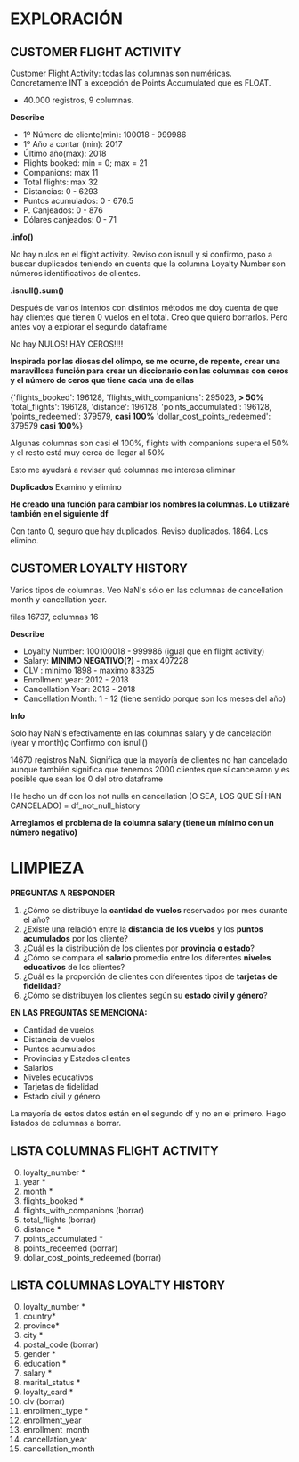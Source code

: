 # EXPLORACIÓN
## CUSTOMER FLIGHT ACTIVITY
Customer Flight Activity: todas las columnas son numéricas. Concretamente INT a excepción de Points Accumulated  que es FLOAT.

+ 40.000 registros, 9 columnas.

**Describe**
- 1º Número de cliente(min): 100018 - 999986
- 1º Año a contar (min): 2017
- Último año(max): 2018
- Flights booked: min = 0; max = 21
- Companions: max 11
- Total flights: max 32
- Distancias: 0 - 6293
- Puntos acumulados: 0 - 676.5
- P. Canjeados: 0 - 876
- Dólares canjeados: 0 - 71

**.info()**

No hay nulos en el flight activity. Reviso con isnull y si confirmo, paso a buscar duplicados teniendo en cuenta que la columna Loyalty Number son números identificativos de clientes.

**.isnull().sum()**

Después de varios intentos con distintos métodos me doy cuenta de que hay clientes que tienen 0 vuelos en el total. Creo que quiero borrarlos. Pero antes voy a explorar el segundo dataframe

No hay NULOS! HAY CEROS!!!! 

**Inspirada por las diosas del olimpo, se me ocurre, de repente, crear una maravillosa función para crear un diccionario con las columnas con ceros y el número de ceros que tiene cada una de ellas**

{'flights_booked': 196128,
 'flights_with_companions': 295023, **> 50%**
 'total_flights': 196128, 
 'distance': 196128,
 'points_accumulated': 196128,
 'points_redeemed': 379579, **casi 100%**
 'dollar_cost_points_redeemed': 379579 **casi 100%**}

 Algunas columnas son casi el 100%, flights with companions supera el 50% y el resto está muy cerca de llegar al 50%

 Esto me ayudará a revisar qué columnas me interesa eliminar

**Duplicados**
Examino y elimino

**He creado una función para cambiar los nombres la columnas. Lo utilizaré también en el siguiente df**

Con tanto 0, seguro que hay duplicados. Reviso duplicados. 1864. Los elimino.

## CUSTOMER LOYALTY HISTORY

Varios tipos de columnas. Veo NaN's sólo en las columnas de cancellation month y cancellation year. 

filas 16737, columnas 16

**Describe**

- Loyalty Number: 100100018 - 999986 (igual que en flight activity)
- Salary: **MINIMO NEGATIVO(?)** - max 407228
- CLV : minimo 1898 - maximo 83325
- Enrollment year: 2012 - 2018
- Cancellation Year: 2013 - 2018
- Cancellation Month: 1 - 12 (tiene sentido porque son los meses del año)

**Info**

Solo hay NaN's efectivamente en las columnas salary y  de cancelación (year y month)ç
Confirmo con isnull()


14670 registros NaN. Significa que la mayoría de clientes no han cancelado aunque también significa que tenemos 2000 clientes que sí cancelaron y es posible que sean los 0 del otro dataframe

He hecho un df con los not nulls en cancellation (O SEA, LOS QUE SÍ HAN CANCELADO) = df_not_null_history

**Arreglamos el problema de la columna salary (tiene un mínimo con un número negativo)**


# LIMPIEZA


**PREGUNTAS A RESPONDER**
1. ¿Cómo se distribuye la **cantidad de vuelos** reservados por mes durante el año?
2. ¿Existe una relación entre la **distancia de los vuelos** y los **puntos acumulados** por los cliente?
3. ¿Cuál es la distribución de los clientes por **provincia o estado**?
4. ¿Cómo se compara el **salario** promedio entre los diferentes **niveles educativos** de los clientes?
5. ¿Cuál es la proporción de clientes con diferentes tipos de **tarjetas de fidelidad**?
6. ¿Cómo se distribuyen los clientes según su **estado civil y género**?

**EN LAS PREGUNTAS SE MENCIONA:**

- Cantidad de vuelos
- Distancia de vuelos
- Puntos acumulados
- Provincias y Estados clientes
- Salarios
- Niveles educativos
- Tarjetas de fidelidad
- Estado civil y género

La mayoría de estos datos están en el segundo df y no en el primero. Hago listados de columnas a borrar.

## LISTA COLUMNAS FLIGHT ACTIVITY
 0. loyalty_number *  
 1. year  *     
 2. month *
 3. flights_booked  * 
 4. flights_with_companions (borrar)
 5. total_flights (borrar)     
 6. distance *            
 7. points_accumulated *   
 8. points_redeemed   (borrar)    
 9. dollar_cost_points_redeemed (borrar)

 ## LISTA COLUMNAS LOYALTY HISTORY
 0. loyalty_number *
 1. country*
 2. province*
 3. city *
 4. postal_code (borrar)
 5. gender * 
 6. education *
 7. salary *
 8. marital_status  *
 9. loyalty_card  *
 10. clv (borrar)
 11. enrollment_type *
 12. enrollment_year 
 13. enrollment_month 
 14. cancellation_year
 15. cancellation_month